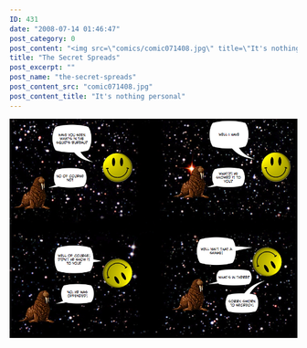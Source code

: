```yaml
---
ID: 431
date: "2008-07-14 01:46:47"
post_category: 0
post_content: "<img src=\"comics/comic071408.jpg\" title=\"It's nothing personal\" />"
title: "The Secret Spreads"
post_excerpt: ""
post_name: "the-secret-spreads"
post_content_src: "comic071408.jpg"
post_content_title: "It's nothing personal"
---
```



[![It's nothing personal](/comics-hi-res/comic071408.jpg)](/comics-hi-res/comic071408.jpg "It's nothing personal")
